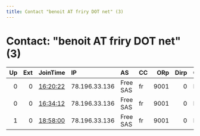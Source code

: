 ```yaml
---
title: Contact "benoit AT friry DOT net" (3)
---
```


# Contact: "benoit AT friry DOT net" (3)

|   Up |   Ext | JoinTime                                                                                              | IP            | AS       | CC   |   ORp |   Dirp | OS    | Version   | Nickname   |   eFamMembers |
|-----:|------:|:------------------------------------------------------------------------------------------------------|:--------------|:---------|:-----|------:|-------:|:------|:----------|:-----------|--------------:|
|    0 |     0 | [16:20:22](https://nusenu.github.io/OrNetStats/w/relay/3B3FA91D3AB05B1BE248A1855BE13E38D754F272.html) | 78.196.33.136 | Free SAS | fr   |  9001 |      0 | Linux | 0.4.2.7   | b42        |             1 |
|    0 |     0 | [16:34:12](https://nusenu.github.io/OrNetStats/w/relay/BB05B359ACD1D61B3C00853822B4FED0D5021B9F.html) | 78.196.33.136 | Free SAS | fr   |  9001 |      0 | Linux | 0.4.2.7   | b42        |             1 |
|    1 |     0 | [18:58:00](https://nusenu.github.io/OrNetStats/w/relay/E9AC29D68942A461F605DFCAFE723BB4C0927C12.html) | 78.196.33.136 | Free SAS | fr   |  9001 |      0 | Linux | 0.4.5.10  | b42        |             1 |
